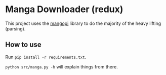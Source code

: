 # Manga Downloader (redux)

This project uses the [mangopi](https://github.com/jiaweihli/mangopi) library to do the majority of 
the heavy lifting (parsing).

## How to use

Run `pip install -r requirements.txt`.

`python src/manga.py -h` will explain things from there.
